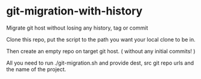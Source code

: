 # git-migration-with-history

Migrate git host without losing any history, tag or commit

Clone this repo, put the script to the path you want your local clone to be in.

Then create an empty repo on target git host. ( without any initial commits! )

All you need to run ./git-migration.sh and provide dest, src git repo urls and the name of the project.
